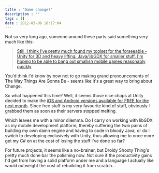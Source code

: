```yaml
---
title : "Game change?"
description : ""
tags : []
date : 2012-03-06 16:17:04
---
```


Not so very long ago, someone around these parts said something very much like this:

> [Still, I think I've pretty much found my toolset for the forseeable - Unity for 3D and heavy lifting, Java/libGDX for smaller stuff. I'm hoping to be able to bang out smallish mobile games reasonably quickly](/2012/02/23/state-play)

You'd think I'd know by now not to go making grand pronouncements of The Way Things Are Gonna Be - seems like it's a great way to bring about Change.

So what happened this time? Well, it seems those nice chaps at Unity decided to make the <a href="https://store.unity3d.com/index.html">iOS and Android versions available for FREE for the next month</a>. Since free stuff is my very favourite kind of stuff, obviously I grabbed them as soon as their servers stopped melting.

Which leaves me with a minor dilemma. Do I carry on working with libGDX as my mobile development platform, thereby suffering the twin pains of building my own damn engine and having to code in bloody Java, or do I switch to developing exclusively with Unity, thus allowing me to once more get my C# on at the cost of losing the stuff I've done so far?

For future projects, it seems like a no-brainer, but Droidy Shooty Thing's pretty much done bar the polishing now. Not sure if the productivity gains I'd get from having a solid platform under me and a language I actually like would outweight the cost of rebuilding it from scratch...

<!--more-->
